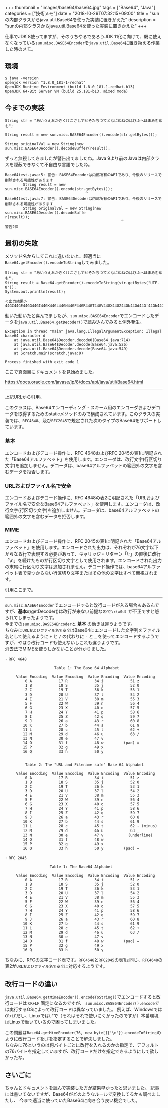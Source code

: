 +++
thumbnail = "images/base64/base64.jpg"
tags = ["Base64", "Java"]
categories = ["技術メモ"]
date = "2018-10-29T07:32:15+09:00"
title = "sunの内部クラスからjava.util.Base64を使った実装に置きかえた"
description = "sunの内部クラスからjava.util.Base64を使った実装に置きかえた"
+++

仕事でJDK 8使ってますが、そのうちやるであろうJDK 11化に向けて、既に使えなくなっている`sun.misc.BASE64Encoder`を`java.util.Base64`に置き換える作業した時のメモ。

## 環境

```
$ java -version
openjdk version "1.8.0_181-1-redhat"
OpenJDK Runtime Environment (build 1.8.0_181-1-redhat-b13)
OpenJDK 64-Bit Server VM (build 25.181-b13, mixed mode)
```

## 今までの実装

```
String str = "あいうえおかきくけこさしすせそたちつてとなにぬねのはひふへほまみむめも";

String result = new sun.misc.BASE64Encoder().encode(str.getBytes());

String originalVal = new String(new sun.misc.BASE64Decoder().decodeBuffer(result));
```

ずっと無視してきましたが警告出てましたね。Java 9より前のJavaは内部クラスを隠蔽できなくて不自由な言語でしたね。

```
Base64test.java:5: 警告: BASE64Encoderは内部所有のAPIであり、今後のリリースで削除される可能性があります
        String result = new sun.misc.BASE64Encoder().encode(str.getBytes());
                                    ^
Base64test.java:7: 警告: BASE64Decoderは内部所有のAPIであり、今後のリリースで削除される可能性があります
        String originalVal = new String(new sun.misc.BASE64Decoder().decodeBuffe
r(result));
                                                    ^
警告2個
```

## 最初の失敗

メソッド名からしてこれに違いないと、超適当に`Base64.getEncoder().encodeToString`してみました。

```
String str = "あいうえおかきくけこさしすせそたちつてとなにぬねのはひふへほまみむめも";
String result = Base64.getEncoder().encodeToString(str.getBytes("UTF-8"));
System.out.println(result);

＜出力結果＞
44GC44GE44GG44GI44GK44GL44GN44GP44GR44GT44GV44GX44GZ44Gb44Gd44Gf44Gh44Gk44Gm44Go44Gq44Gr44Gs44Gt44Gu44Gv44Gy44G144G444G744G+44G/44KA44KB44KC
```

動いた動いたと喜んでましたが、`sun.misc.BASE64Encoder`でエンコードしたデータを`java.util.Base64.getDecoder()`で読み込んでみると例外発生。

```
Exception in thread "main" java.lang.IllegalArgumentException: Illegal base64 character d
	at java.util.Base64$Decoder.decode0(Base64.java:714)
	at java.util.Base64$Decoder.decode(Base64.java:526)
	at java.util.Base64$Decoder.decode(Base64.java:549)
	at Scratch.main(scratch.java:9)

Process finished with exit code 1
```

ここで真面目にドキュメントを見始めました。

https://docs.oracle.com/javase/jp/8/docs/api/java/util/Base64.html

-------------
上記URLから引用。

このクラスは、Base64エンコーディング・スキーム用のエンコーダおよびデコーダを取得するためのstaticメソッドのみで構成されています。このクラスの実装では、`RFC4648`、及び`RFC2045`で規定された次のタイプのBase64をサポートしています。

### 基本
エンコードおよびデコード操作に、RFC 4648およびRFC 2045の表1に明記された「Base64アルファベット」を使用します。エンコーダは、改行文字(行区切り文字)を追加しません。デコーダは、base64アルファベットの範囲外の文字を含むデータを拒否します。

### URLおよびファイル名で安全
エンコードおよびデコード操作に、RFC 4648の表2に明記された「URLおよびファイル名で安全なBase64アルファベット」を使用します。エンコーダは、改行文字(行区切り文字)を追加しません。デコーダは、base64アルファベットの範囲外の文字を含むデータを拒否します。

### MIME
エンコードおよびデコード操作に、RFC 2045の表1に明記された「Base64アルファベット」を使用します。エンコードされた出力は、それぞれが76文字以下からなる行で表現する必要があって、キャリッジ・リターン「\r」の直後に改行「\n」を続けたものが行区切り文字として使用されます。エンコードされた出力の末尾に行区切り文字は追加されません。デコード操作では、base64アルファベット表で見つからない行区切り文字またはその他の文字はすべて無視されます。

引用ここまで。

-------------

`sun.misc.BASE64Encoder`でエンコードすると改行コードが入る場合もあるんですが、**基本**のgetDecoder()は改行が来ない前提なので`\r(x0d）`が不正ですと怒られてしまったようです。  
今までの`sun.misc.BASE64Encoder`と **基本** の動きは違うようです。  
ちなみに`URLおよびファイル名で安全`はBase64にエンコードした文字列をファイル名として使えるように `+` と `/` の代わりに `-` と `_` を使ってエンコードするようですが、やはり改行コードも使えないしこれも違うようです。  
消去法でMIMEを使うしかないことが分かりました。

```
・RFC 4648

                      Table 1: The Base 64 Alphabet

     Value Encoding  Value Encoding  Value Encoding  Value Encoding
         0 A            17 R            34 i            51 z
         1 B            18 S            35 j            52 0
         2 C            19 T            36 k            53 1
         3 D            20 U            37 l            54 2
         4 E            21 V            38 m            55 3
         5 F            22 W            39 n            56 4
         6 G            23 X            40 o            57 5
         7 H            24 Y            41 p            58 6
         8 I            25 Z            42 q            59 7
         9 J            26 a            43 r            60 8
        10 K            27 b            44 s            61 9
        11 L            28 c            45 t            62 +
        12 M            29 d            46 u            63 /
        13 N            30 e            47 v
        14 O            31 f            48 w         (pad) =
        15 P            32 g            49 x
        16 Q            33 h            50 y


         Table 2: The "URL and Filename safe" Base 64 Alphabet

     Value Encoding  Value Encoding  Value Encoding  Value Encoding
         0 A            17 R            34 i            51 z
         1 B            18 S            35 j            52 0
         2 C            19 T            36 k            53 1
         3 D            20 U            37 l            54 2
         4 E            21 V            38 m            55 3
         5 F            22 W            39 n            56 4
         6 G            23 X            40 o            57 5
         7 H            24 Y            41 p            58 6
         8 I            25 Z            42 q            59 7
         9 J            26 a            43 r            60 8
        10 K            27 b            44 s            61 9
        11 L            28 c            45 t            62 - (minus)
        12 M            29 d            46 u            63 _
        13 N            30 e            47 v           (underline)
        14 O            31 f            48 w
        15 P            32 g            49 x
        16 Q            33 h            50 y         (pad) =

・RFC 2045

                    Table 1: The Base64 Alphabet

     Value Encoding  Value Encoding  Value Encoding  Value Encoding
         0 A            17 R            34 i            51 z
         1 B            18 S            35 j            52 0
         2 C            19 T            36 k            53 1
         3 D            20 U            37 l            54 2
         4 E            21 V            38 m            55 3
         5 F            22 W            39 n            56 4
         6 G            23 X            40 o            57 5
         7 H            24 Y            41 p            58 6
         8 I            25 Z            42 q            59 7
         9 J            26 a            43 r            60 8
        10 K            27 b            44 s            61 9
        11 L            28 c            45 t            62 +
        12 M            29 d            46 u            63 /
        13 N            30 e            47 v
        14 O            31 f            48 w         (pad) =
        15 P            32 g            49 x
        16 Q            33 h            50 y
```     
ちなみに、RFCの文字コード表です。`RFC4648`と`RFC2045`の表1は同じ、`RFC4648`の表2が`URLおよびファイル名で安全`に対応するようです。

## 改行コードの違い

`java.util.Base64.getMimeEncoder().encodeToString()`でエンコードすると改行コードは `CR+LF` 固定になるのですが、
`sun.misc.BASE64Encoder().encode`では実行するOSによって改行コードは異なっていました。
例えば、Windowsでは`CR+LF`だし、Linuxでは`LF`で（それはそれで使いにくかったのですが）本番環境はLinuxで動いているので困ってしまいました。

この問題は`Base64.getMimeEncoder(76, new byte[]{'\n'}).encodeToString`のように改行コードを`LF`を指定することで解決しました。  
ちなみに76というのは何バイトごとに改行を入れるのかの指定で、デフォルトの76バイトを指定していますが、改行コードだけを指定できるようにして欲しかったな。

## さいごに

ちゃんとドキュメントを読んで実装した方が結果早かったと思いました。
記事には書いてないですが、Base64がどのようなルールで変換してるかも調べましたし、
今まで適当に使っていたBase64に向き合う良い機会でした。
